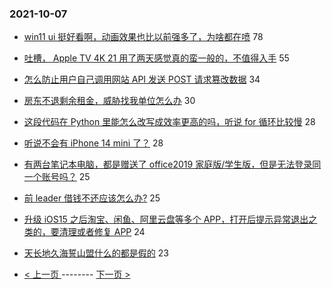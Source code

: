 ### 2021-10-07 
- [win11 ui 挺好看啊，动画效果也比以前强多了，为啥都在喷](https://www.v2ex.com/t/806160) 78
- [吐槽， Apple TV 4K 21 用了两天感觉真的蛮一般的，不值得入手](https://www.v2ex.com/t/806189) 55
- [怎么防止用户自己调用网站 API 发送 POST 请求篡改数据](https://www.v2ex.com/t/806211) 34
- [房东不退剩余租金，威胁找我单位怎么办](https://www.v2ex.com/t/806124) 30
- [这段代码在 Python 里能怎么改写成效率更高的吗，听说 for 循环比较慢](https://www.v2ex.com/t/806172) 28
- [听说不会有 iPhone 14 mini 了？](https://www.v2ex.com/t/806210) 28
- [有两台笔记本电脑，都是赠送了 office2019 家庭版/学生版，但是无法登录同一个账号吗？](https://www.v2ex.com/t/806176) 25
- [前 leader 借钱不还应该怎么办?](https://www.v2ex.com/t/806212) 25
- [升级 iOS15 之后淘宝、闲鱼、阿里云盘等多个 APP，打开后提示异常退出之类的，要清理或者修复 APP](https://www.v2ex.com/t/806185) 24
- [天长地久海誓山盟什么的都是假的](https://www.v2ex.com/t/806143) 23 

- [ < 上一页 ](https://github.com/able8/v2ex-hot-record/blob/master/2021-10-06.md) -------- [ 下一页 > ](https://github.com/able8/v2ex-hot-record/blob/master/2021-10-08.md)